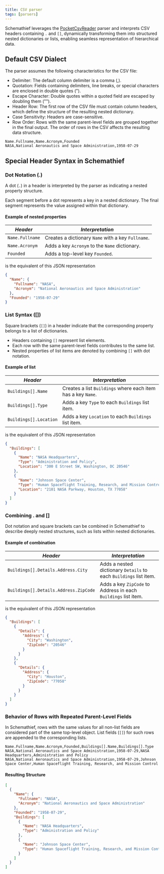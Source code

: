 ```yaml
---
title: CSV parser
tags: [parsers]
---
```

Schemathief leverages the [PocketCsvReader](http://github.com/Seddryck/PocketCsvReader) parser and interprets CSV headers containing `.` and `[]`, dynamically transforming them into structured nested dictionaries or lists, enabling seamless representation of hierarchical data.

## Default CSV Dialect

The parser assumes the following characteristics for the CSV file:

* Delimiter: The default column delimiter is a comma (,).
* Quotation: Fields containing delimiters, line breaks, or special characters are enclosed in double quotes (").
* Escape Character: Double quotes within a quoted field are escaped by doubling them ("").
* Header Row: The first row of the CSV file must contain column headers, which define the structure of the resulting nested dictionary.
* Case Sensitivity: Headers are case-sensitive.
* Row Order: Rows with the same parent-level fields are grouped together in the final output. The order of rows in the CSV affects the resulting data structure.

```text
Name.Fullname,Name.Acronym,Founded
NASA,National Aeronautics and Space Administration,1958-07-29
```

## Special Header Syntax in Schemathief

### Dot Notation (.)

A dot (`.`) in a header is interpreted by the parser as indicating a nested property structure.

Each segment before a dot represents a key in a nested dictionary.
The final segment represents the value assigned within that dictionary.

#### Example of nested properties

| *Header*       | *Interpretation*                                         |
|-------------------|-----------------------------------------------------------|
| `Name.Fullname`   | Creates a dictionary `Name` with a key `Fullname`.         |
| `Name.Acronym`    | Adds a key `Acronym` to the `Name` dictionary.             |
| `Founded`         | Adds a top-level key `Founded`.                           |

is the equivalent of this JSON representation

```json
{
  "Name": {
    "Fullname": "NASA",
    "Acronym": "National Aeronautics and Space Administration"
  },
  "Founded": "1958-07-29"
}
```

### List Syntax ([])

Square brackets (`[]`) in a header indicate that the corresponding property belongs to a list of dictionaries.

* Headers containing `[]` represent list elements.
* Each row with the same parent-level fields contributes to the same list.
* Nested properties of list items are denoted by combining `[]` with dot notation.

#### Example of list

| *Header*       | *Interpretation*                                         |
|-------------------|-----------------------------------------------------------|
| `Buildings[].Name`   | Creates a list `Buildings` where each item has a key `Name`.         |
| `Buildings[].Type`    | Adds a key `Type` to each `Buildings` list item.             |
| `Buildings[].Location` | Adds a key `Location` to each `Buildings` list item.  |

is the equivalent of this JSON representation

```json
{
  "Buildings": [
    {
      "Name": "NASA Headquarters",
      "Type": "Administration and Policy",
      "Location": "300 E Street SW, Washington, DC 20546"
    },
    {
      "Name": "Johnson Space Center",
      "Type": "Human Spaceflight Training, Research, and Mission Control",
      "Location": "2101 NASA Parkway, Houston, TX 77058"
    }
  ]
}
```

### Combining . and []

Dot notation and square brackets can be combined in Schemathief to describe deeply nested structures, such as lists within nested dictionaries.

#### Example of combination

| *Header*       | *Interpretation*                                         |
|-------------------|-----------------------------------------------------------|
| `Buildings[].Details.Address.City`   | Adds a nested dictionary `Details` to each `Buildings` list item.  |
| `Buildings[].Details.Address.ZipCode`    | Adds a key `ZipCode` to Address in each `Buildings` list item. |

is the equivalent of this JSON representation

```json
{
  "Buildings": [
    {
      "Details": {
        "Address": {
          "City": "Washington",
          "ZipCode": "20546"
        }
      }
    },
    {
      "Details": {
        "Address": {
          "City": "Houston",
          "ZipCode": "77058"
        }
      }
    }
  ]
}
```

### Behavior of Rows with Repeated Parent-Level Fields

In Schemathief, rows with the same values for all non-list fields are considered part of the same top-level object. List fields (`[]`) for such rows are appended to the corresponding lists.

```text
Name.Fullname,Name.Acronym,Founded,Buildings[].Name,Buildings[].Type
NASA,National Aeronautics and Space Administration,1958-07-29,NASA Headquarters,Administration and Policy
NASA,National Aeronautics and Space Administration,1958-07-29,Johnson Space Center,Human Spaceflight Training, Research, and Mission Control
```

#### Resulting Structure

```json
[
  {
    "Name": {
      "Fullname": "NASA",
      "Acronym": "National Aeronautics and Space Administration"
    },
    "Founded": "1958-07-29",
    "Buildings": [
      {
        "Name": "NASA Headquarters",
        "Type": "Administration and Policy"
      },
      {
        "Name": "Johnson Space Center",
        "Type": "Human Spaceflight Training, Research, and Mission Control"
      }
    ]
  }
]
```
